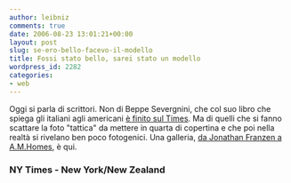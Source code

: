 ```yaml
---
author: leibniz
comments: true
date: 2006-08-23 13:01:21+00:00
layout: post
slug: se-ero-bello-facevo-il-modello
title: Fossi stato bello, sarei stato un modello
wordpress_id: 2282
categories:
- web
---
```


Oggi si parla di scrittori. Non di Beppe Severgnini, che col suo libro che spiega gli italiani agli americani [è finito sul Times](http://www.nytimes.com/2006/08/23/books/23grim.html?ex=1313985600&en=f447f7798e7efeec&ei=5088&partner=rssnyt&emc=rss). Ma di quelli che si fanno scattare la foto "tattica" da mettere in quarta di copertina e che poi nella realtà si rivelano ben poco fotogenici. Una galleria, [da Jonathan Franzen a A.M.Homes](http://nynz.blogspot.com/2006/08/nynzs-continued-continuing-coverage-of.html), è qui.

### NY Times - New York/New Zealand
